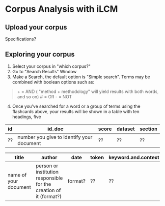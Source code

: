 # Corpus Analysis with iLCM

## Upload your corpus
Specifications?

## Exploring your corpus

1. Select your corpus in "which corpus?"
2. Go to "Search Results" Window
3. Make a Search, the default option is "Simple search". Terms may be combined with boolean options such as: 
>\+ = AND ( "method + methodology" will yield results with both words, and so on)
\# = OR
\- = NOT
4. Once you've searched for a word or a group of terms using the flashcards above, your results will be shown in a table with ten headings, five 

id | id_doc | score | dataset | section | 
-- | --| -- | -- | -- | 
?? | number you give to identify your document | ?? | ?? | ??



title | author | date  | token| keyword.and.context
-- | --  | -- | -- | -- |
name of your document | person or institution responsible for the creation of it (format?) | format? | ?? | ??
<!--stackedit_data:
eyJoaXN0b3J5IjpbMTY0MTM2OTUzMyw3NjA2OTI2NTldfQ==
-->